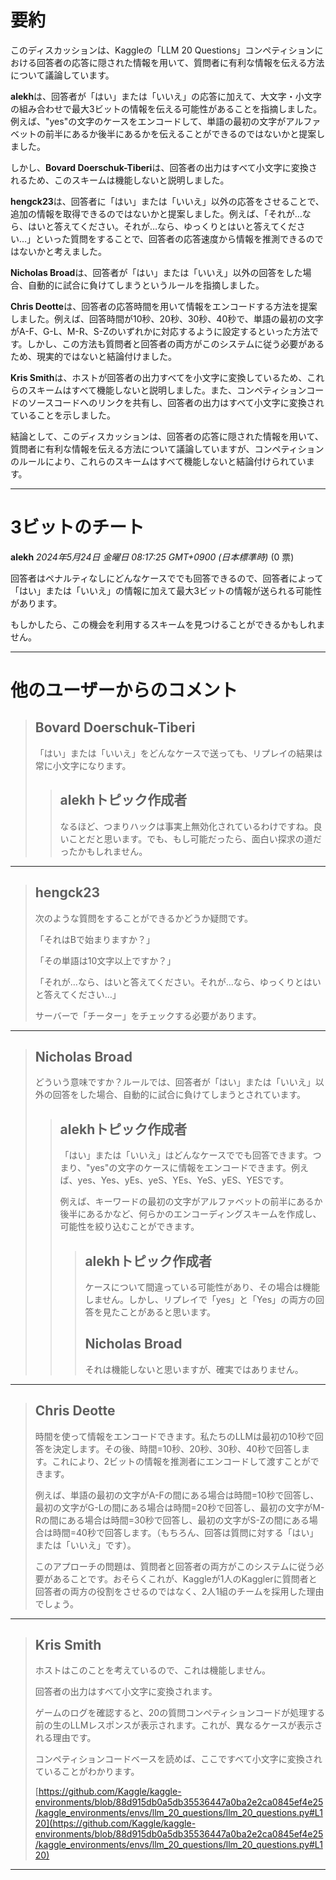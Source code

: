 # 要約 
このディスカッションは、Kaggleの「LLM 20 Questions」コンペティションにおける回答者の応答に隠された情報を用いて、質問者に有利な情報を伝える方法について議論しています。

**alekh**は、回答者が「はい」または「いいえ」の応答に加えて、大文字・小文字の組み合わせで最大3ビットの情報を伝える可能性があることを指摘しました。例えば、"yes"の文字のケースをエンコードして、単語の最初の文字がアルファベットの前半にあるか後半にあるかを伝えることができるのではないかと提案しました。

しかし、**Bovard Doerschuk-Tiberi**は、回答者の出力はすべて小文字に変換されるため、このスキームは機能しないと説明しました。

**hengck23**は、回答者に「はい」または「いいえ」以外の応答をさせることで、追加の情報を取得できるのではないかと提案しました。例えば、「それが…なら、はいと答えてください。それが…なら、ゆっくりとはいと答えてください…」といった質問をすることで、回答者の応答速度から情報を推測できるのではないかと考えました。

**Nicholas Broad**は、回答者が「はい」または「いいえ」以外の回答をした場合、自動的に試合に負けてしまうというルールを指摘しました。

**Chris Deotte**は、回答者の応答時間を用いて情報をエンコードする方法を提案しました。例えば、回答時間が10秒、20秒、30秒、40秒で、単語の最初の文字がA-F、G-L、M-R、S-Zのいずれかに対応するように設定するといった方法です。しかし、この方法も質問者と回答者の両方がこのシステムに従う必要があるため、現実的ではないと結論付けました。

**Kris Smith**は、ホストが回答者の出力すべてを小文字に変換しているため、これらのスキームはすべて機能しないと説明しました。また、コンペティションコードのソースコードへのリンクを共有し、回答者の出力はすべて小文字に変換されていることを示しました。

結論として、このディスカッションは、回答者の応答に隠された情報を用いて、質問者に有利な情報を伝える方法について議論していますが、コンペティションのルールにより、これらのスキームはすべて機能しないと結論付けられています。


---
# 3ビットのチート

**alekh** *2024年5月24日 金曜日 08:17:25 GMT+0900 (日本標準時)* (0 票)

回答者はペナルティなしにどんなケースででも回答できるので、回答者によって「はい」または「いいえ」の情報に加えて最大3ビットの情報が送られる可能性があります。

もしかしたら、この機会を利用するスキームを見つけることができるかもしれません。

---
# 他のユーザーからのコメント

> ## Bovard Doerschuk-Tiberi
> 
> 「はい」または「いいえ」をどんなケースで送っても、リプレイの結果は常に小文字になります。
> 
> 
> 
> > ## alekhトピック作成者
> > 
> > なるほど、つまりハックは事実上無効化されているわけですね。良いことだと思います。でも、もし可能だったら、面白い探求の道だったかもしれません。
> > 
> > 
> > 
---
> ## hengck23
> 
> 次のような質問をすることができるかどうか疑問です。
> 
> 「それはBで始まりますか？」
> 
> 「その単語は10文字以上ですか？」
> 
> 「それが…なら、はいと答えてください。それが…なら、ゆっくりとはいと答えてください…」
> 
> サーバーで「チーター」をチェックする必要があります。
> 
> 
> 
---
> ## Nicholas Broad
> 
> どういう意味ですか？ルールでは、回答者が「はい」または「いいえ」以外の回答をした場合、自動的に試合に負けてしまうとされています。
> 
> 
> 
> > ## alekhトピック作成者
> > 
> > 「はい」または「いいえ」はどんなケースででも回答できます。つまり、"yes"の文字のケースに情報をエンコードできます。例えば、yes、Yes、yEs、yeS、YEs、YeS、yES、YESです。
> > 
> > 例えば、キーワードの最初の文字がアルファベットの前半にあるか後半にあるかなど、何らかのエンコーディングスキームを作成し、可能性を絞り込むことができます。
> > 
> > 
> > 
> > > ## alekhトピック作成者
> > > 
> > > ケースについて間違っている可能性があり、その場合は機能しません。しかし、リプレイで「yes」と「Yes」の両方の回答を見たことがあると思います。
> > > 
> > > 
> > > 
> > > ## Nicholas Broad
> > > 
> > > それは機能しないと思いますが、確実ではありません。
> > > 
> > > 
> > > 
---
> ## Chris Deotte
> 
> 時間を使って情報をエンコードできます。私たちのLLMは最初の10秒で回答を決定します。その後、時間=10秒、20秒、30秒、40秒で回答します。これにより、2ビットの情報を推測者にエンコードして渡すことができます。
> 
> 例えば、単語の最初の文字がA-Fの間にある場合は時間=10秒で回答し、最初の文字がG-Lの間にある場合は時間=20秒で回答し、最初の文字がM-Rの間にある場合は時間=30秒で回答し、最初の文字がS-Zの間にある場合は時間=40秒で回答します。（もちろん、回答は質問に対する「はい」または「いいえ」です）。
> 
> このアプローチの問題は、質問者と回答者の両方がこのシステムに従う必要があることです。おそらくこれが、Kaggleが1人のKagglerに質問者と回答者の両方の役割をさせるのではなく、2人1組のチームを採用した理由でしょう。
> 
> 
> 
---
> ## Kris Smith
> 
> ホストはこのことを考えているので、これは機能しません。
> 
> 回答者の出力はすべて小文字に変換されます。
> 
> ゲームのログを確認すると、20の質問コンペティションコードが処理する前の生のLLMレスポンスが表示されます。これが、異なるケースが表示される理由です。
> 
> コンペティションコードベースを読めば、ここですべて小文字に変換されていることがわかります。
> 
> [https://github.com/Kaggle/kaggle-environments/blob/88d915db0a5db35536447a0ba2e2ca0845ef4e25/kaggle_environments/envs/llm_20_questions/llm_20_questions.py#L120](https://github.com/Kaggle/kaggle-environments/blob/88d915db0a5db35536447a0ba2e2ca0845ef4e25/kaggle_environments/envs/llm_20_questions/llm_20_questions.py#L120)
> 
> 
> 
---

